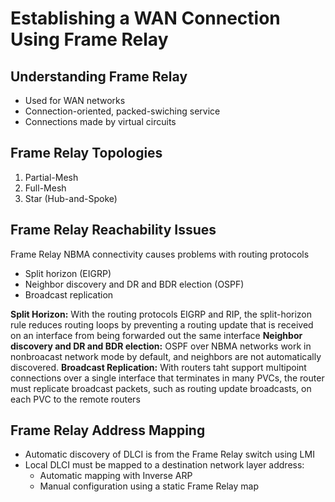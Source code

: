 # Establishing a WAN Connection Using Frame Relay

## Understanding Frame Relay
  * Used for WAN networks
  * Connection-oriented, packed-swiching service
  * Connections made by virtual circuits

## Frame Relay Topologies
  1. Partial-Mesh
  2. Full-Mesh
  3. Star (Hub-and-Spoke)

## Frame Relay Reachability Issues
Frame Relay NBMA connectivity causes problems with routing protocols
  * Split horizon (EIGRP)
  * Neighbor discovery and DR and BDR election (OSPF)
  * Broadcast replication

**Split Horizon:** With the routing protocols EIGRP and RIP, the split-horizon rule reduces routing loops by preventing a routing update that is received on an interface from being forwarded out the same interface
**Neighbor discovery and DR and BDR election:** OSPF over NBMA networks work in nonbroacast network mode by default, and neighbors are not automatically discovered.
**Broadcast Replication:** With routers taht support multipoint connections over a single interface that terminates in many PVCs, the router must replicate broadcast packets, such as routing update broadcasts, on each PVC to the remote routers

## Frame Relay Address Mapping
  * Automatic discovery of DLCI is from the Frame Relay switch using LMI
  * Local DLCI must be mapped to a destination network layer address:
    - Automatic mapping with Inverse ARP
    - Manual configuration using a static Frame Relay map
